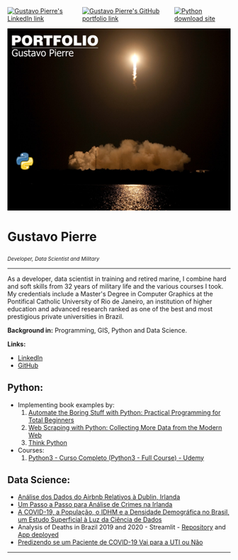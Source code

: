 <p align="left"  style="display: flex;">
    <a href="https://www.linkedin.com/in/gustavo_pierre">
        <img src="https://img.shields.io/badge/LinkedIn-gustavo--pierre-blue" alt="Gustavo Pierre's LinkedIn link">
    </a>
    <a href="https://github.com/gustavopierre/portfolio">
        <img src="https://img.shields.io/badge/portfolio-github-orange" alt="Gustavo Pierre's GitHub portfolio link">
    </a>
    <a href="https://www.python.org/downloads">
        <img src="https://img.shields.io/badge/python-3.7+-yellow" alt="Python download site">
    </a>
</p>

<p align="center">
  <img src="./img/banner_portfolio.png" width="600" alt="spacex launch at night" >
</p>

# Gustavo Pierre
<sub>*Developer, Data Scientist and Military*</sub>

-----


As a developer, data scientist in training and retired marine, I combine hard and soft skills from 32 years of military life and the various courses I took.
My credentials include a Master's Degree in Computer Graphics at the Pontifical Catholic University of Rio de Janeiro, an institution of higher education and advanced research ranked as one of the best and most prestigious private universities in Brazil.

**Background in:** Programming, GIS, Python and Data Science.

**Links:**
* [LinkedIn](https://www.linkedin.com/in/gustavo_pierre)
* [GitHub](https://github.com/gustavopierre/portfolio)

## **Python**:
* Implementing book examples by:
  1. [Automate the Boring Stuff with Python: Practical Programming for Total Beginners](https://github.com/gustavopierre/automate_the_boring_stuff_with_python)
  2. [Web Scraping with Python: Collecting More Data from the Modern Web](https://github.com/gustavopierre/web_scraping_with_python)
  3. [Think Python](https://github.com/gustavopierre/think_python)
* Courses:
  1. [Python3 - Curso Completo (Python3 - Full Course) - Udemy](https://github.com/gustavopierre/python3_full_course)

## **Data Science**:

* [Análise dos Dados do Airbnb Relativos à Dublin, Irlanda](https://github.com/gustavopierre/data_science_portfolio/blob/master/Analise_Dados_Airbnb_em_Dublin_Irlanda.ipynb)
* [Um Passo a Passo para Análise de Crimes na Irlanda](https://github.com/gustavopierre/data_science_portfolio/blob/master/Um_Passo_a_Passo_Para_Analise_Crimes_na_Irlanda.ipynb)
* [A COVID-19, a População, o IDHM e a Densidade Demográfica no Brasil, um Estudo Superficial à Luz da Ciência de Dados](https://github.com/gustavopierre/data_science_portfolio/blob/master/Gustavo_Moreira_Pierre.ipynb)
* Analysis of Deaths in Brazil 2019 and 2020 - Streamlit - [Repository](https://github.com/gustavopierre/analise_covid) and [App deployed](https://share.streamlit.io/gustavopierre/analise_covid/main/src/app.py)
* [Predizendo se um Paciente de COVID-19 Vai para a UTI ou Não](https://github.com/gustavopierre/The_Patient_with_COVID19_Will_Go_to_UCI_or_Not/blob/main/Gustavo_Moreira_Pierre_Projeto_Final.ipynb)
---





